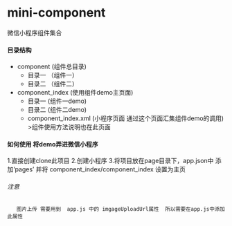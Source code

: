 # mini-component
微信小程序组件集合

#### 目录结构

* component                 (组件总目录)
   * 目录一                 （组件一）
   * 目录二                 （组件二）
* component_index           (使用组件demo主页面)
   * 目录一                  (组件一demo)
   * 目录二                  (组件二demo)
   * component_index.xml     (小程序页面 通过这个页面汇集组件demo的调用)  
              >组件使用方法说明也在此页面 
  
#### 如何使用 将demo弄进微信小程序
 
  1.直接创建clone此项目
  2.创建小程序
  3.将项目放在page目录下，app.json中 添加‘pages’ 并将  component_index/component_index 设置为主页
  ###### 注意 
       图片上传 需要用到  app.js 中的 imgageUploadUrl属性  所以需要在app.js中添加此属性
       
 
  
  
  

